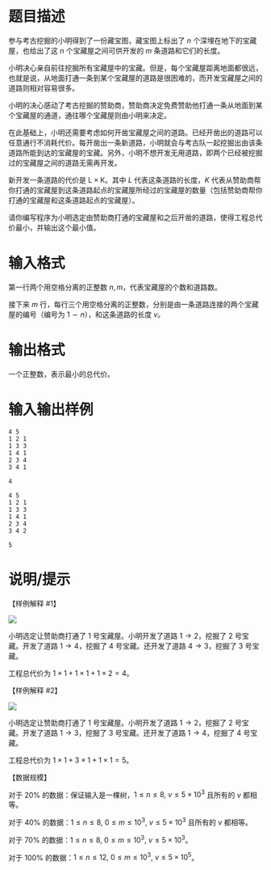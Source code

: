 # 题目描述

参与考古挖掘的小明得到了一份藏宝图，藏宝图上标出了 $n$ 个深埋在地下的宝藏屋，也给出了这 $n$ 个宝藏屋之间可供开发的 $m$ 条道路和它们的长度。

小明决心亲自前往挖掘所有宝藏屋中的宝藏。但是，每个宝藏屋距离地面都很远，也就是说，从地面打通一条到某个宝藏屋的道路是很困难的，而开发宝藏屋之间的道路则相对容易很多。

小明的决心感动了考古挖掘的赞助商，赞助商决定免费赞助他打通一条从地面到某个宝藏屋的通道，通往哪个宝藏屋则由小明来决定。

在此基础上，小明还需要考虑如何开凿宝藏屋之间的道路。已经开凿出的道路可以任意通行不消耗代价。每开凿出一条新道路，小明就会与考古队一起挖掘出由该条道路所能到达的宝藏屋的宝藏。另外，小明不想开发无用道路，即两个已经被挖掘过的宝藏屋之间的道路无需再开发。

新开发一条道路的代价是 $\mathrm{L} \times \mathrm{K}$。其中 $L$ 代表这条道路的长度，$K$ 代表从赞助商帮你打通的宝藏屋到这条道路起点的宝藏屋所经过的宝藏屋的数量（包括赞助商帮你打通的宝藏屋和这条道路起点的宝藏屋）。

请你编写程序为小明选定由赞助商打通的宝藏屋和之后开凿的道路，使得工程总代价最小，并输出这个最小值。

# 输入格式

第一行两个用空格分离的正整数 $n,m$，代表宝藏屋的个数和道路数。

接下来 $m$ 行，每行三个用空格分离的正整数，分别是由一条道路连接的两个宝藏屋的编号（编号为 $1 \sim n$），和这条道路的长度 $v$。

# 输出格式

一个正整数，表示最小的总代价。

# 输入输出样例

```input1
4 5
1 2 1
1 3 3
1 4 1
2 3 4
3 4 1
```

```output1
4
```

```input2
4 5
1 2 1
1 3 3
1 4 1
2 3 4
3 4 2
```

```output2
5
```

# 说明/提示

【样例解释 #1】

![](file://treasure1.jpg)

小明选定让赞助商打通了 $1$ 号宝藏屋。小明开发了道路 $1 \to 2$，挖掘了 $2$ 号宝藏。开发了道路 $1 \to 4$，挖掘了 $4$ 号宝藏。还开发了道路 $4 \to 3$，挖掘了 $3$ 号宝藏。

工程总代价为 $1 \times 1 + 1 \times 1 + 1 \times 2 = 4$。

【样例解释 #2】

![](file://treasure2.jpg)

小明选定让赞助商打通了 $1$ 号宝藏屋。小明开发了道路 $1 \to 2$，挖掘了 $2$ 号宝藏。开发了道路 $1 \to 3$，挖掘了 $3$ 号宝藏。还开发了道路 $1 \to 4$，挖掘了 $4$ 号宝藏。

工程总代价为 $1 \times 1 + 3 \times 1 + 1 \times 1 = 5$。

【数据规模】

对于 $20 \%$ 的数据：保证输入是一棵树，$1 \leq n \leq 8,~v \leq 5 \times {10}^3$ 且所有的 $v$ 都相等。

对于 $40 \%$ 的数据：$1 \leq n \leq 8,~0 \leq m \leq {10}^3,~v \leq 5 \times {10}^3$ 且所有的 $v$ 都相等。

对于 $70 \%$ 的数据：$1 \leq n \leq 8,~0 \leq m \leq {10}^3,~v \leq 5 \times {10}^3$。

对于 $100 \%$ 的数据：$1 \leq n \leq 12,~0 \leq m \leq {10}^3,~v \leq 5 \times {10}^5$。
